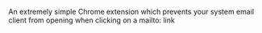 An extremely simple Chrome extension which prevents your system email client from opening when clicking on a mailto: link

